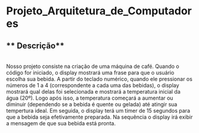 # Projeto_Arquitetura_de_Computadores

## ** Descrição**
<br>
Nosso projeto consiste na criação de uma máquina de café. Quando o código for iniciado, o display mostrará uma frase para que o usuário escolha sua bebida. A partir do teclado numérico, quando ele pressionar os números de 1 a 4 (correspondente a cada uma das bebidas), o display mostrará qual delas foi selecionada e mostrará a temperatura inicial da água (20º). Logo após isso, a temperatura começará a aumentar ou diminuir (dependendo se a bebida é quente ou gelada) até atingir sua tempertura ideal. Em seguida, o display terá um timer de 15 segundos para que a bebida seja efetivamente preparada. Na sequência o display irá exibir a mensagem de que sua bebida está pronta.
